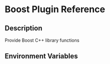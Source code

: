 # Boost Plugin Reference

## Description

Provide Boost C++ library functions

## Environment Variables

